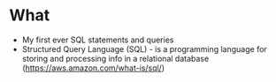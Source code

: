 # What

- My first ever SQL statements and queries
- Structured Query Language (SQL) - is a programming language for storing and processing info in a relational database (https://aws.amazon.com/what-is/sql/)



